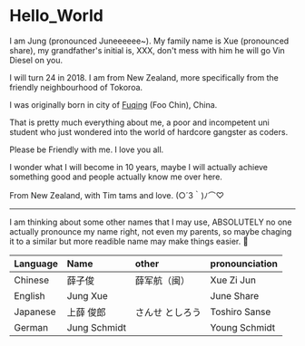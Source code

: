 # Hello_World

I am Jung (pronounced Juneeeeee~). My family name is Xue (pronounced share), my grandfather's initial is, XXX, don't mess with him he will go Vin Diesel on you.  

I will turn 24 in 2018. I am from New Zealand, more specifically from the friendly neighbourhood of Tokoroa.

I was originally born in city of [Fuqing](https://www.google.co.nz/maps/place/Fuqing,+Fuzhou,+Fujian,+China/@25.5773336,119.0941618,10z/data=!3m1!4b1!4m5!3m4!1s0x34402c8a55f16c8f:0x35dc031cc2851967!8m2!3d25.721143!4d119.384334) (Foo Chin), China.

That is pretty much everything about me, a poor and incompetent uni student who just wondered into the world of hardcore gangster as coders.

Please be Friendly with me. I love you all. 

I wonder what I will become in 10 years, maybe I will actually achieve something good and people actually know me over here. 


From New Zealand, with Tim tams and love. (○´3｀)ﾉ⌒♡

---

I am thinking about some other names that I may use, ABSOLUTELY no one actually pronounce my name right, not even my parents, so maybe chaging it to a similar but more readible name may make things easier. :thinking:

|  Language | Name        | other  | pronounciation |
| :-------- |:------------| :-------------|:---------------|
| Chinese   | 薛子俊       |  薛军航（闽）  |Xue Zi Jun      |
| English   | Jung Xue    |               |June Share      |
| Japanese  | 上薛 俊郎    | さんせ としろう|Toshiro Sanse   |
| German    | Jung Schmidt|               |Young Schmidt   |

